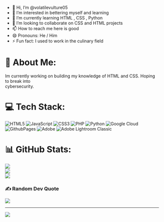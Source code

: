 - 👋 Hi, I’m @volatilevulture05
- 👀 I’m interested in bettering myself and learning
- 🌱 I’m currently learning HTML , CSS , Python
- 💞️ I’m looking to collaborate on CSS and HTML projects
- 📫 How to reach me here is good 
- 😄 Pronouns: He / Him
- ⚡ Fun fact: I used to work in the culinary field 

<!---
volatilevulture05/volatilevulture05 is a ✨ special ✨ repository because its `README.md` (this file) appears on your GitHub profile.
You can click the Preview link to take a look at your changes.
--->
# 💫 About Me:
Im currently working on building my knowledge of HTML and CSS. Hoping to break into <br>cybersecurity. 


# 💻 Tech Stack:
![HTML5](https://img.shields.io/badge/html5-%23E34F26.svg?style=for-the-badge&logo=html5&logoColor=white) ![JavaScript](https://img.shields.io/badge/javascript-%23323330.svg?style=for-the-badge&logo=javascript&logoColor=%23F7DF1E) ![CSS3](https://img.shields.io/badge/css3-%231572B6.svg?style=for-the-badge&logo=css3&logoColor=white) ![PHP](https://img.shields.io/badge/php-%23777BB4.svg?style=for-the-badge&logo=php&logoColor=white) ![Python](https://img.shields.io/badge/python-3670A0?style=for-the-badge&logo=python&logoColor=ffdd54) ![Google Cloud](https://img.shields.io/badge/GoogleCloud-%234285F4.svg?style=for-the-badge&logo=google-cloud&logoColor=white) ![GithubPages](https://img.shields.io/badge/github%20pages-121013?style=for-the-badge&logo=github&logoColor=white) ![Adobe](https://img.shields.io/badge/adobe-%23FF0000.svg?style=for-the-badge&logo=adobe&logoColor=white) ![Adobe Lightroom Classic](https://img.shields.io/badge/Adobe%20Lightroom%20Classic-31A8FF.svg?style=for-the-badge&logo=Adobe%20Lightroom%20Classic&logoColor=white)
# 📊 GitHub Stats:
![](https://github-readme-stats.vercel.app/api?username=volatilevulture05&theme=dark&hide_border=false&include_all_commits=false&count_private=false)<br/>
![](https://github-readme-streak-stats.herokuapp.com/?user=volatilevulture05&theme=dark&hide_border=false)<br/>
![](https://github-readme-stats.vercel.app/api/top-langs/?username=volatilevulture05&theme=dark&hide_border=false&include_all_commits=false&count_private=false&layout=compact)

### ✍️ Random Dev Quote
![](https://quotes-github-readme.vercel.app/api?type=horizontal&theme=radical)

---
[![](https://visitcount.itsvg.in/api?id=volatilevulture05&icon=0&color=0)](https://visitcount.itsvg.in)

<!-- Proudly created with GPRM ( https://gprm.itsvg.in ) -->
